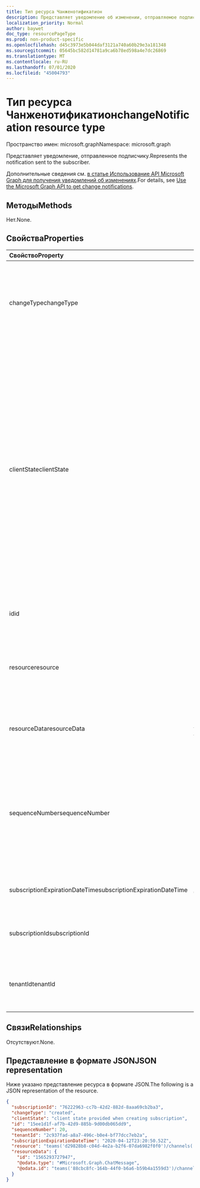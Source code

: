 ```yaml
---
title: Тип ресурса Чанженотификатион
description: Представляет уведомление об изменении, отправляемое подписчику.
localization_priority: Normal
author: baywet
doc_type: resourcePageType
ms.prod: non-product-specific
ms.openlocfilehash: d45c3973e5b044daf3121a740a60b29e3a181348
ms.sourcegitcommit: 05645bc582d14781a9ca6b78ed598a4e7dc26869
ms.translationtype: MT
ms.contentlocale: ru-RU
ms.lasthandoff: 07/01/2020
ms.locfileid: "45004793"
---
```

# <a name="changenotification-resource-type"></a><span data-ttu-id="abb6a-103">Тип ресурса Чанженотификатион</span><span class="sxs-lookup"><span data-stu-id="abb6a-103">changeNotification resource type</span></span>

<span data-ttu-id="abb6a-104">Пространство имен: microsoft.graph</span><span class="sxs-lookup"><span data-stu-id="abb6a-104">Namespace: microsoft.graph</span></span>

<span data-ttu-id="abb6a-105">Представляет уведомление, отправленное подписчику.</span><span class="sxs-lookup"><span data-stu-id="abb6a-105">Represents the notification sent to the subscriber.</span></span>

<span data-ttu-id="abb6a-106">Дополнительные сведения см. [в статье Использование API Microsoft Graph для получения уведомлений об изменениях](webhooks.md).</span><span class="sxs-lookup"><span data-stu-id="abb6a-106">For details, see [Use the Microsoft Graph API to get change notifications](webhooks.md).</span></span>

## <a name="methods"></a><span data-ttu-id="abb6a-107">Методы</span><span class="sxs-lookup"><span data-stu-id="abb6a-107">Methods</span></span>

<span data-ttu-id="abb6a-108">Нет.</span><span class="sxs-lookup"><span data-stu-id="abb6a-108">None.</span></span>

## <a name="properties"></a><span data-ttu-id="abb6a-109">Свойства</span><span class="sxs-lookup"><span data-stu-id="abb6a-109">Properties</span></span>

| <span data-ttu-id="abb6a-110">Свойство</span><span class="sxs-lookup"><span data-stu-id="abb6a-110">Property</span></span> | <span data-ttu-id="abb6a-111">Тип</span><span class="sxs-lookup"><span data-stu-id="abb6a-111">Type</span></span> | <span data-ttu-id="abb6a-112">Описание</span><span class="sxs-lookup"><span data-stu-id="abb6a-112">Description</span></span> |
|:---------|:-----|:------------|
| <span data-ttu-id="abb6a-113">changeType</span><span class="sxs-lookup"><span data-stu-id="abb6a-113">changeType</span></span> | <span data-ttu-id="abb6a-114">string</span><span class="sxs-lookup"><span data-stu-id="abb6a-114">string</span></span> | <span data-ttu-id="abb6a-115">Указывает тип изменения, которое вызывает уведомление об изменении.</span><span class="sxs-lookup"><span data-stu-id="abb6a-115">Indicates the type of change that will raise the change notification.</span></span> <span data-ttu-id="abb6a-116">Поддерживаемые значения: `created`, `updated`, `deleted`.</span><span class="sxs-lookup"><span data-stu-id="abb6a-116">The supported values are: `created`, `updated`, `deleted`.</span></span> <span data-ttu-id="abb6a-117">Обязательный.</span><span class="sxs-lookup"><span data-stu-id="abb6a-117">Required.</span></span> |
| <span data-ttu-id="abb6a-118">clientState</span><span class="sxs-lookup"><span data-stu-id="abb6a-118">clientState</span></span> | <span data-ttu-id="abb6a-119">string</span><span class="sxs-lookup"><span data-stu-id="abb6a-119">string</span></span> | <span data-ttu-id="abb6a-120">Значение свойства **clientState** , которое отправляется в запросе на подписку (при наличии).</span><span class="sxs-lookup"><span data-stu-id="abb6a-120">Value of the **clientState** property sent in the subscription request (if any).</span></span> <span data-ttu-id="abb6a-121">Максимальная длина: 255 символов.</span><span class="sxs-lookup"><span data-stu-id="abb6a-121">The maximum length is 255 characters.</span></span> <span data-ttu-id="abb6a-122">Клиент может проверить, поступило ли уведомление об изменении из службы, сравнив значения свойства **clientState** .</span><span class="sxs-lookup"><span data-stu-id="abb6a-122">The client can check whether the change notification came from the service by comparing the values of the **clientState** property.</span></span> <span data-ttu-id="abb6a-123">Значение свойства **clientState** , отправляемого с подпиской, сравнивается со значением свойства **clientState** , полученного при каждом уведомлении об изменении.</span><span class="sxs-lookup"><span data-stu-id="abb6a-123">The value of the **clientState** property sent with the subscription is compared with the value of the **clientState** property received with each change notification.</span></span> <span data-ttu-id="abb6a-124">Необязательный параметр.</span><span class="sxs-lookup"><span data-stu-id="abb6a-124">Optional.</span></span> |
| <span data-ttu-id="abb6a-125">id</span><span class="sxs-lookup"><span data-stu-id="abb6a-125">id</span></span> | <span data-ttu-id="abb6a-126">string</span><span class="sxs-lookup"><span data-stu-id="abb6a-126">string</span></span> | <span data-ttu-id="abb6a-127">Уникальный идентификатор уведомления.</span><span class="sxs-lookup"><span data-stu-id="abb6a-127">Unique ID for the notification.</span></span> <span data-ttu-id="abb6a-128">Необязательный параметр.</span><span class="sxs-lookup"><span data-stu-id="abb6a-128">Optional.</span></span> |
| <span data-ttu-id="abb6a-129">resource</span><span class="sxs-lookup"><span data-stu-id="abb6a-129">resource</span></span> | <span data-ttu-id="abb6a-130">string</span><span class="sxs-lookup"><span data-stu-id="abb6a-130">string</span></span> | <span data-ttu-id="abb6a-131">URI ресурса, который выдал уведомление об изменении относительно `https://graph.microsoft.com` .</span><span class="sxs-lookup"><span data-stu-id="abb6a-131">The URI of the resource that emitted the change notification relative to `https://graph.microsoft.com`.</span></span> <span data-ttu-id="abb6a-132">Обязательный.</span><span class="sxs-lookup"><span data-stu-id="abb6a-132">Required.</span></span> |
| <span data-ttu-id="abb6a-133">resourceData</span><span class="sxs-lookup"><span data-stu-id="abb6a-133">resourceData</span></span> | [<span data-ttu-id="abb6a-134">Microsoft. Graph. resourceData</span><span class="sxs-lookup"><span data-stu-id="abb6a-134">microsoft.graph.resourceData</span></span>](resourcedata.md) | <span data-ttu-id="abb6a-135">Содержимое этого свойства зависит от типа связанного с ним ресурса.</span><span class="sxs-lookup"><span data-stu-id="abb6a-135">The content of this property depends on the type of resource being subscribed to.</span></span> <span data-ttu-id="abb6a-136">Обязательный.</span><span class="sxs-lookup"><span data-stu-id="abb6a-136">Required.</span></span> |
| <span data-ttu-id="abb6a-137">sequenceNumber</span><span class="sxs-lookup"><span data-stu-id="abb6a-137">sequenceNumber</span></span> | <span data-ttu-id="abb6a-138">int</span><span class="sxs-lookup"><span data-stu-id="abb6a-138">int</span></span> | <span data-ttu-id="abb6a-139">Число в последовательности для уведомления, помогающее клиентскому приложению определить, находятся ли уведомления в последовательности, или если уведомление отсутствует.</span><span class="sxs-lookup"><span data-stu-id="abb6a-139">A number in sequence for a notification, to help the client app identify if notifications are in sequence or if a notification is missing.</span></span> <span data-ttu-id="abb6a-140">Необязательный параметр.</span><span class="sxs-lookup"><span data-stu-id="abb6a-140">Optional.</span></span> |
| <span data-ttu-id="abb6a-141">subscriptionExpirationDateTime</span><span class="sxs-lookup"><span data-stu-id="abb6a-141">subscriptionExpirationDateTime</span></span> | [<span data-ttu-id="abb6a-142">дата и время</span><span class="sxs-lookup"><span data-stu-id="abb6a-142">dateTime</span></span>](https://tools.ietf.org/html/rfc3339) | <span data-ttu-id="abb6a-143">Время окончания срока действия подписки.</span><span class="sxs-lookup"><span data-stu-id="abb6a-143">The expiration time for the subscription.</span></span> <span data-ttu-id="abb6a-144">Обязательный.</span><span class="sxs-lookup"><span data-stu-id="abb6a-144">Required.</span></span> |
| <span data-ttu-id="abb6a-145">subscriptionId</span><span class="sxs-lookup"><span data-stu-id="abb6a-145">subscriptionId</span></span> | <span data-ttu-id="abb6a-146">string</span><span class="sxs-lookup"><span data-stu-id="abb6a-146">string</span></span> | <span data-ttu-id="abb6a-147">Уникальный идентификатор подписки, создавшей уведомление.</span><span class="sxs-lookup"><span data-stu-id="abb6a-147">The unique identifier of the subscription that generated the notification.</span></span> |
| <span data-ttu-id="abb6a-148">tenantId</span><span class="sxs-lookup"><span data-stu-id="abb6a-148">tenantId</span></span> | <span data-ttu-id="abb6a-149">кодом</span><span class="sxs-lookup"><span data-stu-id="abb6a-149">guid</span></span> | <span data-ttu-id="abb6a-150">Уникальный идентификатор клиента, с которого поступило уведомление об изменении.</span><span class="sxs-lookup"><span data-stu-id="abb6a-150">The unique identifier of the tenant from which the change notification originated.</span></span> |

## <a name="relationships"></a><span data-ttu-id="abb6a-151">Связи</span><span class="sxs-lookup"><span data-stu-id="abb6a-151">Relationships</span></span>

<span data-ttu-id="abb6a-152">Отсутствуют.</span><span class="sxs-lookup"><span data-stu-id="abb6a-152">None.</span></span>

## <a name="json-representation"></a><span data-ttu-id="abb6a-153">Представление в формате JSON</span><span class="sxs-lookup"><span data-stu-id="abb6a-153">JSON representation</span></span>

<span data-ttu-id="abb6a-154">Ниже указано представление ресурса в формате JSON.</span><span class="sxs-lookup"><span data-stu-id="abb6a-154">The following is a JSON representation of the resource.</span></span>

<!-- {
  "blockType": "resource",
  "optionalProperties": [

  ],
  "@odata.type": "microsoft.graph.changeNotification"
}-->

```json
{
  "subscriptionId": "76222963-cc7b-42d2-882d-8aaa69cb2ba3",
  "changeType": "created",
  "clientState": "client state provided when creating subscription",
  "id": "15ee1d1f-af7b-42d9-885b-9d00db065dd9",
  "sequenceNumber": 20,
  "tenantId": "2c937fad-a8a7-496c-b0e4-bf77dcc7eb2a",
  "subscriptionExpirationDateTime": "2020-04-12T23:20:50.52Z",
  "resource": "teams('d29828b8-c04d-4e2a-b2f6-07da6982f0f0')/channels('19:f127a8c55ad949d1a238464d22f0f99e@thread.skype')/messages('1565045424600')/replies('1565047490246')",
  "resourceData": {
    "id": "1565293727947",
    "@odata.type": "#Microsoft.Graph.ChatMessage",
    "@odata.id": "teams('88cbc8fc-164b-44f0-b6a6-b59b4a1559d3')/channels('19:8d9da062ec7647d4bb1976126e788b47@thread.tacv2')/messages('1565293727947')/replies('1565293727947')"
  }
}
```

<!-- uuid: 15ee1d1f-af7b-42d9-885b-9d00db065dd9
2020-05-25 14:57:30 UTC -->
<!--
{
  "type": "#page.annotation",
  "description": "change notification resource",
  "keywords": "",
  "section": "documentation",
  "tocPath": "",
  "suppressions": []
}
-->

